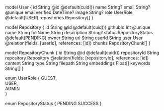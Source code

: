 model User {
id String @id @default(cuid())
name String?
email String? @unique
emailVerified DateTime?
image String?
role UserRole @default(USER)
repositories Repository[]
}

model Repository {
id String @id @default(cuid())
githubId Int @unique
name String
fullName String
description String?
status RepositoryStatus @default(PENDING)
owner String
url String
userId String
user User @relation(fields: [userId], references: [id])
chunks RepositoryChunk[]
}

model RepositoryChunk {
id String @id @default(cuid())
repositoryId String
repository Repository @relation(fields: [repositoryId], references: [id])
content String
type String
filepath String
embeddings Float[]
keywords String[]
}

enum UserRole {
GUEST,  
 USER,  
 ADMIN  
}

enum RepositoryStatus {
PENDING
SUCCESS
}
